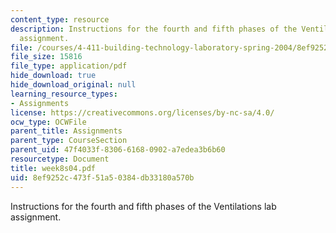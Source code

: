 ```yaml
---
content_type: resource
description: Instructions for the fourth and fifth phases of the Ventilations lab
  assignment.
file: /courses/4-411-building-technology-laboratory-spring-2004/8ef9252c473f51a50384db33180a570b_week8s04.pdf
file_size: 15816
file_type: application/pdf
hide_download: true
hide_download_original: null
learning_resource_types:
- Assignments
license: https://creativecommons.org/licenses/by-nc-sa/4.0/
ocw_type: OCWFile
parent_title: Assignments
parent_type: CourseSection
parent_uid: 47f4033f-8306-6168-0902-a7edea3b6b60
resourcetype: Document
title: week8s04.pdf
uid: 8ef9252c-473f-51a5-0384-db33180a570b
---
```

Instructions for the fourth and fifth phases of the Ventilations lab assignment.